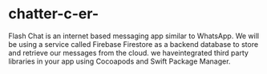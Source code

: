 # chatter-c-er-
Flash Chat is an internet based messaging app similar to WhatsApp. We will be using a service called Firebase Firestore as a backend database to store and retrieve our messages from the cloud. we haveintegrated third party libraries in your app using Cocoapods and Swift Package Manager.
